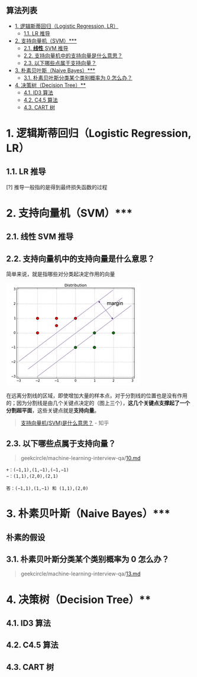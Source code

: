 **算法列表**
---
<!-- TOC -->

- [1. 逻辑斯蒂回归（Logistic Regression, LR）](#1-逻辑斯蒂回归logistic-regression-lr)
    - [1.1. LR 推导](#11-lr-推导)
- [2. 支持向量机（SVM）***](#2-支持向量机svm)
    - [2.1. **线性** SVM 推导](#21-线性-svm-推导)
    - [2.2. 支持向量机中的支持向量是什么意思？](#22-支持向量机中的支持向量是什么意思)
    - [2.3. 以下哪些点属于支持向量？](#23-以下哪些点属于支持向量)
- [3. 朴素贝叶斯（Naive Bayes）***](#3-朴素贝叶斯naive-bayes)
    - [3.1. 朴素贝叶斯分类某个类别概率为 0 怎么办？](#31-朴素贝叶斯分类某个类别概率为-0-怎么办)
- [4. 决策树（Decision Tree）**](#4-决策树decision-tree)
    - [4.1. ID3 算法](#41-id3-算法)
    - [4.2. C4.5 算法](#42-c45-算法)
    - [4.3. CART 树](#43-cart-树)

<!-- /TOC -->

# 1. 逻辑斯蒂回归（Logistic Regression, LR）

## 1.1. LR 推导

[?] 推导一般指的是得到最终损失函数的过程


# 2. 支持向量机（SVM）***

## 2.1. **线性** SVM 推导

## 2.2. 支持向量机中的支持向量是什么意思？

简单来说，就是指哪些对分类起决定作用的向量

![](../assets/TIM截图20180620164337.png)

在远离分割线的区域，即使增加大量的样本点，对于分割线的位置也是没有作用的；因为分割线是由几个关键点决定的（图上三个），**这几个关键点支撑起了一个分割超平面**，这些关键点就是**支持向量**。

> [支持向量机(SVM)是什么意思？](https://www.zhihu.com/question/21094489) - 知乎

## 2.3. 以下哪些点属于支持向量？
> geekcircle/machine-learning-interview-qa/[10.md](https://github.com/geekcircle/machine-learning-interview-qa/blob/master/questions/10.md)

    +：(−1,1),(1,−1),(−1,−1)
    −：(1,1),(2,0),(2,1)

    答：(−1,1),(1,−1) 和 (1,1),(2,0)


# 3. 朴素贝叶斯（Naive Bayes）***

**朴素的假设**
---


## 3.1. 朴素贝叶斯分类某个类别概率为 0 怎么办？
> geekcircle/machine-learning-interview-qa/[13.md](https://github.com/geekcircle/machine-learning-interview-qa/blob/master/questions/13.md)


# 4. 决策树（Decision Tree）**

## 4.1. ID3 算法

## 4.2. C4.5 算法

## 4.3. CART 树